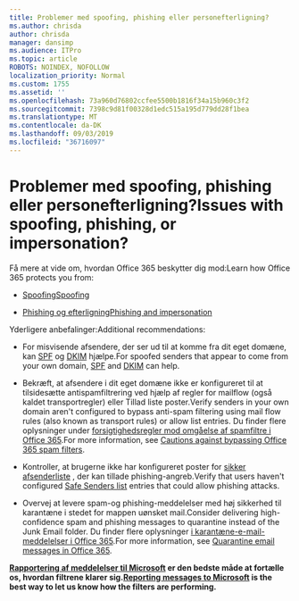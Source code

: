 ```yaml
---
title: Problemer med spoofing, phishing eller personefterligning?
ms.author: chrisda
author: chrisda
manager: dansimp
ms.audience: ITPro
ms.topic: article
ROBOTS: NOINDEX, NOFOLLOW
localization_priority: Normal
ms.custom: 1755
ms.assetid: ''
ms.openlocfilehash: 73a960d76802ccfee5500b1816f34a15b960c3f2
ms.sourcegitcommit: 7398c9d81f00328d1edc515a195d779dd28f1bea
ms.translationtype: MT
ms.contentlocale: da-DK
ms.lasthandoff: 09/03/2019
ms.locfileid: "36716097"
---
```

# <a name="issues-with-spoofing-phishing-or-impersonation"></a><span data-ttu-id="031b3-102">Problemer med spoofing, phishing eller personefterligning?</span><span class="sxs-lookup"><span data-stu-id="031b3-102">Issues with spoofing, phishing, or impersonation?</span></span>

<span data-ttu-id="031b3-103">Få mere at vide om, hvordan Office 365 beskytter dig mod:</span><span class="sxs-lookup"><span data-stu-id="031b3-103">Learn how Office 365 protects you from:</span></span>

- [<span data-ttu-id="031b3-104">Spoofing</span><span class="sxs-lookup"><span data-stu-id="031b3-104">Spoofing</span></span>](https://docs.microsoft.com/office365/securitycompliance/anti-spoofing-protection)

- [<span data-ttu-id="031b3-105">Phishing og efterligning</span><span class="sxs-lookup"><span data-stu-id="031b3-105">Phishing and impersonation</span></span>](https://docs.microsoft.com/office365/securitycompliance/atp-anti-phishing)

<span data-ttu-id="031b3-106">Yderligere anbefalinger:</span><span class="sxs-lookup"><span data-stu-id="031b3-106">Additional recommendations:</span></span>

- <span data-ttu-id="031b3-107">For misvisende afsendere, der ser ud til at komme fra dit eget domæne, kan [SPF](https://docs.microsoft.com/office365/securitycompliance/set-up-spf-in-office-365-to-help-prevent-spoofing) og [DKIM](https://docs.microsoft.com/office365/securitycompliance/use-dkim-to-validate-outbound-email) hjælpe.</span><span class="sxs-lookup"><span data-stu-id="031b3-107">For spoofed senders that appear to come from your own domain, [SPF](https://docs.microsoft.com/office365/securitycompliance/set-up-spf-in-office-365-to-help-prevent-spoofing) and [DKIM](https://docs.microsoft.com/office365/securitycompliance/use-dkim-to-validate-outbound-email) can help.</span></span>

- <span data-ttu-id="031b3-108">Bekræft, at afsendere i dit eget domæne ikke er konfigureret til at tilsidesætte antispamfiltrering ved hjælp af regler for mailflow (også kaldet transportregler) eller Tillad liste poster.</span><span class="sxs-lookup"><span data-stu-id="031b3-108">Verify senders in your own domain aren't configured to bypass anti-spam filtering using mail flow rules (also known as transport rules) or allow list entries.</span></span> <span data-ttu-id="031b3-109">Du finder flere oplysninger under [forsigtighedsregler mod omgåelse af spamfiltre i Office 365](https://docs.microsoft.com/exchange/troubleshoot/antispam/cautions-against-bypassing-spam-filters).</span><span class="sxs-lookup"><span data-stu-id="031b3-109">For more information, see [Cautions against bypassing Office 365 spam filters](https://docs.microsoft.com/exchange/troubleshoot/antispam/cautions-against-bypassing-spam-filters).</span></span>

- <span data-ttu-id="031b3-110">Kontroller, at brugerne ikke har konfigureret poster for [sikker afsenderliste](https://support.office.com/article/BE1BAEA0-BEAB-4A30-B968-9004332336CE) , der kan tillade phishing-angreb.</span><span class="sxs-lookup"><span data-stu-id="031b3-110">Verify that users haven't configured [Safe Senders list](https://support.office.com/article/BE1BAEA0-BEAB-4A30-B968-9004332336CE) entries that could allow phishing attacks.</span></span>

- <span data-ttu-id="031b3-111">Overvej at levere spam-og phishing-meddelelser med høj sikkerhed til karantæne i stedet for mappen uønsket mail.</span><span class="sxs-lookup"><span data-stu-id="031b3-111">Consider delivering high-confidence spam and phishing messages to quarantine instead of the Junk Email folder.</span></span> <span data-ttu-id="031b3-112">Du finder flere oplysninger [i karantæne-e-mail-meddelelser i Office 365](https://docs.microsoft.com/office365/securitycompliance/quarantine-email-messages).</span><span class="sxs-lookup"><span data-stu-id="031b3-112">For more information, see [Quarantine email messages in Office 365](https://docs.microsoft.com/office365/securitycompliance/quarantine-email-messages).</span></span>

<span data-ttu-id="031b3-113">**[Rapportering af meddelelser til Microsoft](https://support.office.com/article/b5caa9f1-cdf3-4443-af8c-ff724ea719d2) er den bedste måde at fortælle os, hvordan filtrene klarer sig.**</span><span class="sxs-lookup"><span data-stu-id="031b3-113">**[Reporting messages to Microsoft](https://support.office.com/article/b5caa9f1-cdf3-4443-af8c-ff724ea719d2) is the best way to let us know how the filters are performing.**</span></span>

